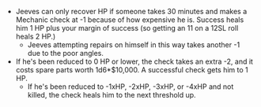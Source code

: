 - Jeeves can only recover HP if someone takes 30 minutes and makes a Mechanic check at -1 because of how expensive he is. Success heals him 1 HP plus your margin of success (so getting an 11 on a 12SL roll heals 2 HP.)
	- Jeeves attempting repairs on himself in this way takes another -1 due to the poor angles.
- If he's been reduced to 0 HP or lower, the check takes an extra -2, and it costs spare parts worth 1d6*$10,000. A successful check gets him to 1 HP.
	- If he's been reduced to -1xHP, -2xHP, -3xHP, or -4xHP and not killed, the check heals him to the next threshold up.